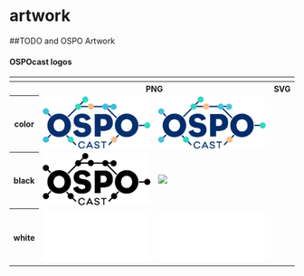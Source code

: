 # artwork
##TODO and OSPO Artwork

#### OSPOcast logos

<table>
    <tr>
    	<th colspan="5"></th>
    </tr>
    <tr>
        <th></th>
        <th colspan="2">PNG</th>
        <th colspan="2">SVG</th>
    </tr>
    <tr>
        <th>color</th>
        <td><img src="OSPOcast/OSPOcast-color.png" width="200"></td>
        <td><img src="OSPOcast/OSPOcast-color.svg" width="200"></td>
    </tr>
    <tr>
        <th>black</th>
        <td><img src="OSPOcast/OSPOcast-black.png" width="200"></td>
        <td><img src="OSPOcast/OSPOcast-black.ssvg" width="200"></td>
    </tr>
    <tr>
        <th>white</th>
        <td><img src="OSPOcast/OSPOcast-white.png" width="200"></td>
        <td><img src="OSPOcast/OSPOcast-white.svg" width="200"></td>
    </tr>
</table>
